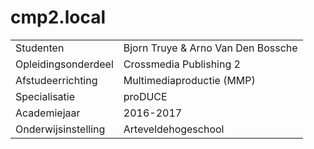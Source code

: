 # cmp2.local
|                     |                                    |
|:------------------- |:-----------------------------------|
| Studenten           | Bjorn Truye & Arno Van Den Bossche |
| Opleidingsonderdeel | Crossmedia Publishing 2            |
| Afstudeerrichting   | Multimediaproductie (MMP)          |
| Specialisatie       | proDUCE                            |
| Academiejaar        | 2016-2017                          |
| Onderwijsinstelling | Arteveldehogeschool                |
